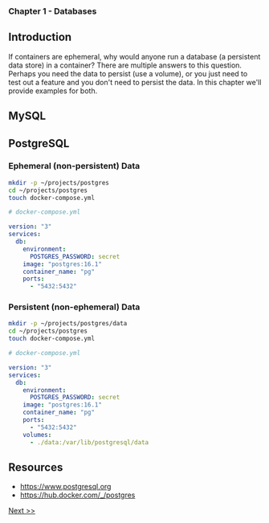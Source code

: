 ### Chapter 1 - Databases

## Introduction

If containers are ephemeral, why would anyone run a database (a persistent data store) in a container? There are multiple answers to this question. Perhaps you need the data to persist (use a volume), or you just need to test out a feature and you don't need to persist the data. In this chapter we'll provide examples for both.

## MySQL

## PostgreSQL

### Ephemeral (non-persistent) Data

```bash
mkdir -p ~/projects/postgres
cd ~/projects/postgres
touch docker-compose.yml
```

```yaml
# docker-compose.yml

version: "3"
services:
  db:
    environment:
      POSTGRES_PASSWORD: secret
    image: "postgres:16.1"
    container_name: "pg"
    ports:
      - "5432:5432"
```

### Persistent (non-ephemeral) Data

```bash
mkdir -p ~/projects/postgres/data
cd ~/projects/postgres
touch docker-compose.yml
```

```yaml
# docker-compose.yml

version: "3"
services:
  db:
    environment:
      POSTGRES_PASSWORD: secret
    image: "postgres:16.1"
    container_name: "pg"
    ports:
      - "5432:5432"
    volumes:
      - ./data:/var/lib/postgresql/data
```

## Resources

* https://www.postgresql.org
* https://hub.docker.com/_/postgres

[Next >>](020-chapter-02.md)
